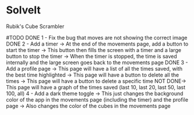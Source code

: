 # SolveIt
Rubik's Cube Scrambler

#TODO
DONE 1 - Fix the bug that moves are not showing the correct image
DONE 2 - Add a timer 
    -> At the end of the movements page, add a button to start the timer
    -> This button then fills the screen with a timer and a large button to stop the timer
    -> When the timer is stopped, the time is saved internally and the large screen goes back to the movements page 
DONE 3 - Add a profile page
    -> This page will have a list of all the times saved, with the best time highlighted
    -> This page will have a button to delete all the times
    -> This page will have a button to delete a specific time
    NOT DONE-> This page will have a graph of the times saved (last 10, last 20, last 50, last 100, all)
4 - Add a dark theme toggle
    -> This just changes the background color of the app in the movements page (including the timer) and the profile page
    -> Also changes the color of the cubes in the movements page
    
